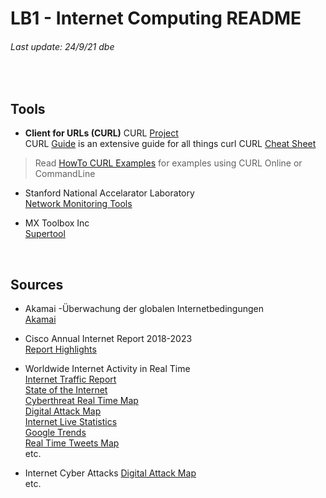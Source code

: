 # LB1 - Internet Computing README
###### Last update: 24/9/21 dbe
</br>

## Tools

* **Client for URLs (CURL)**
  CURL [Project](https://curl.haxx.se/)     
  CURL [Guide](https://ec.haxx.se/) is an extensive guide for all things curl
  CURL [Cheat Sheet](https://github.com/dennyzhang/cheatsheet.dennyzhang.com/tree/master/cheatsheet-curl-A4)  
   
> Read [HowTo CURL Examples](LB1-InternetComputing/HOWTO_Curl-Examples.md) for examples using CURL Online or CommandLine

* Stanford National Accelarator Laboratory  
  [Network Monitoring Tools](https://www.slac.stanford.edu/xorg/nmtf/nmtf-tools.html)
  
* MX Toolbox Inc  
  [Supertool](https://mxtoolbox.com/SuperTool.aspx)

</br>


## Sources

* Akamai -Überwachung der globalen Internetbedingungen    
  [Akamai](https://www.akamai.com/de/de/resources/visualizing-akamai/)

* Cisco Annual Internet Report 2018-2023    
  [Report Highlights](https://www.cisco.com/c/en/us/solutions/executive-perspectives/annual-internet-report/air-highlights.html)
  
* Worldwide Internet Activity in Real Time  
  [Internet Traffic Report](http://www.internettrafficreport.com/)    
  [State of the Internet](https://livemap.pingdom.com/)   
  [Cyberthreat Real Time Map](https://cybermap.kaspersky.com/)    
  [Digital Attack Map](https://www.digitalattackmap.com/)   
  [Internet Live Statistics](https://www.internetlivestats.com/)  
  [Google Trends](https://trends.google.com/trends/hottrends/visualize?nrow=4&ncol=4)   
  [Real Time Tweets Map](https://www.tweeplers.com/map/)    
  etc.  
  
* Internet Cyber Attacks
  [Digital Attack Map](https://www.digitalattackmap.com/gallery/)  
  etc.
</br>  


